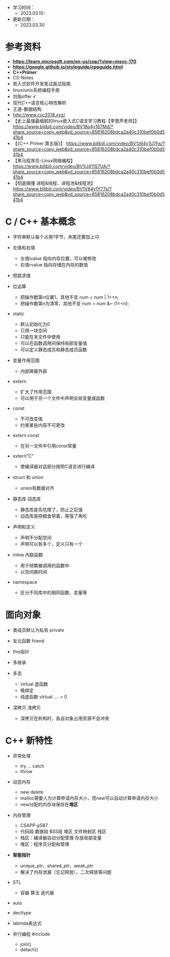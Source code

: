 * 学习时间：
  * 2023.03.15-
* 更新日期：
  * 2023.03.30

# 参考资料
* **https://learn.microsoft.com/en-us/cpp/?view=msvc-170**
* **https://google.github.io/styleguide/cppguide.html**
* **C++Primer**
* CS-Notes
* 嵌入式软件开发笔试面试指南
* linux/unix系统编程手册
* 剑指offer √
* 现代C++语言核心特性解析
* 王道-数据结构
* http://www.cyc2018.xyz/
* 【史上最强最细腻的linux嵌入式C语言学习教程【李慧芹老师】】 https://www.bilibili.com/video/BV18p4y167Md/?share_source=copy_web&vd_source=85816208bdca2a40c310bef0b0d541b4
* 【《C++ Primer 第五版》】 https://www.bilibili.com/video/BV1z64y1U7hs/?share_source=copy_web&vd_source=85816208bdca2a40c310bef0b0d541b4
* 【黑马程序员-Linux网络编程】 https://www.bilibili.com/video/BV1iJ411S7UA/?share_source=copy_web&vd_source=85816208bdca2a40c310bef0b0d541b4
* 【彻底搞懂 进程&线程、进程池&线程池】 https://www.bilibili.com/video/BV1V84y1Y77s/?share_source=copy_web&vd_source=85816208bdca2a40c310bef0b0d541b4

# C / C++ 基本概念
* 字符串默认每个占用1字节，末尾还要加上\0

* 左值和右值
  * 左值lvalue 指向内存位置，可以被修改
  * 右值rvalue 指向存储在内存的数值

* 短路求值

* 位运算
  * 把操作数第n位置1，其他不变 num = num | 1<<n;
  * 把操作数第n为清零，其他不变 num = num &~ (1<<n);

* static
  * 默认初始化为0
  * 只用一块空间
  * 只能在本文件中使用
  * 可以在函数调用间保持局部变量值
  * 可以定义静态成员和静态成员函数

* 变量作用范围
  * 内部屏蔽外部

* extern
  * 扩大了作用范围
  * 可以用于另一个文件中声明全局变量或函数

* const
  * 不可改变值
  * 约束某些内容不可更改

* extern const
  * 在另一文件中引用const常量

* extern"C"
  * 使编译器对这部分按照C语言进行编译

* struct 和 union
  * union有数据对齐

* 静态库 动态库
  * 静态库是先吃撑了，防止之后饿
  * 动态库是把粮食带着，等饿了再吃

* 声明和定义
  * 声明不分配空间
  * 声明可以有多个，定义只有一个

* inline 内联函数
  * 用于频繁被调用的函数中
  * 以空间换时间

* namespace
  * 区分不同库中的相同函数、变量等

# 面向对象
* 类成员默认为私有 private

* 友元函数 friend

* this指针

* 多继承

* 多态
  * virtual 虚函数
  * 晚绑定
  * 纯虚函数 virtual .... = 0

* 深拷贝 浅拷贝
  * 深拷贝在析构时，各自对象占用资源不会冲突

# C++ 新特性
* 异常处理
  * try ... catch
  * throw

* 动态内存
  * new delete
  * malloc需要人为计算申请内存大小，而new可以自动计算申请内存大小
  * new分配的内存块保存在**堆区**

* 内存管理
  * CSAPP-p587
  * 代码段 数据段 BSS段 堆区 文件映射区 栈区
  * 栈区：编译器自动分配管理 存放局部变量
  * 堆区：程序员分配和管理

* **智能指针**
  * unique_ptr、shared_ptr、weak_ptr
  * 解决了内存泄漏（忘记释放）、二次释放等问题

* STL
  * 容器 算法 迭代器

* auto

* decltype

* labmda表达式

* 并行编程 #include <thread>
  * join()
  * detach()
